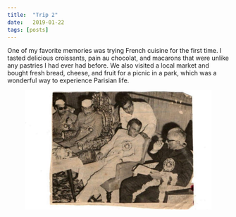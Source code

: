 ```yaml
---
title:  "Trip 2"
date:   2019-01-22
tags: [posts]
---
```



One of my favorite memories was trying French cuisine for the first time. I tasted delicious croissants, pain au chocolat, and macarons that were unlike 
any pastries I had ever had before. We also visited a local market and bought fresh bread, cheese, and fruit for a picnic in a park, which was a wonderful
way to experience Parisian life.


<figure>
  <img src="/assets/img1111.jpg">
</figure>
